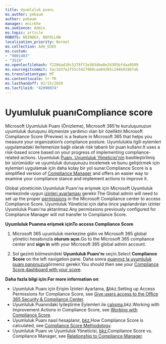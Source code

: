 ```yaml
---
title: Uyumluluk puanı
ms.author: pebaum
author: pebaum
manager: mnirkhe
ms.audience: Admin
ms.topic: article
ROBOTS: NOINDEX, NOFOLLOW
localization_priority: Normal
ms.collection: Adm_O365
ms.custom:
- "9001483"
- "3519"
ms.openlocfilehash: f220dad10c5278ff2e303dbe8e24385bfdaa9589
ms.sourcegitcommit: 5ac1d37e2f55c5427960caa04265c244b91967ab
ms.translationtype: MT
ms.contentlocale: tr-TR
ms.lasthandoff: 02/15/2020
ms.locfileid: "42090074"
---
```

# <a name="compliance-score"></a><span data-ttu-id="224eb-102">Uyumluluk puanı</span><span class="sxs-lookup"><span data-stu-id="224eb-102">Compliance score</span></span>

<span data-ttu-id="224eb-103">Microsoft Uyumluluk Puanı (Önizleme), Microsoft 365'te kuruluşunuzun uyumluluk duruşunu ölçmenize yardımcı olan bir özelliktir.</span><span class="sxs-lookup"><span data-stu-id="224eb-103">Microsoft Compliance Score (Preview) is a feature in Microsoft 365 that helps you measure your organization’s compliance posture.</span></span> <span data-ttu-id="224eb-104">Uyumlulukla ilgili eylemleri uygulamadaki ilerlemenize bağlı olarak risk tabanlı bir puan kullanır.</span><span class="sxs-lookup"><span data-stu-id="224eb-104">It uses a risk-based score based on your progress of implementing compliance-related actions.</span></span>   <span data-ttu-id="224eb-105">Uyumluluk [Puanı, Uyumluluk Yöneticisi'nin](https://docs.microsoft.com/en-us/microsoft-365/compliance/compliance-manager-overview) basitleştirilmiş bir sürümüdür ve uyumluluk duruşunuzu incelemek ve bunu geliştirmek için eylemleri uygulamak için daha kolay bir yol sunar.</span><span class="sxs-lookup"><span data-stu-id="224eb-105">Compliance Score is a simplified version of [Compliance Manager](https://docs.microsoft.com/en-us/microsoft-365/compliance/compliance-manager-overview) and offers an easier way to examine your compliance stance and implement actions to improve it.</span></span> 

<span data-ttu-id="224eb-106">Global yöneticinin Uyumluluk Puanı'na erişmek için Microsoft Uyumluluk merkezinde uygun [izinleri ayarlaması](https://docs.microsoft.com/en-us/microsoft-365/security/office-365-security/permissions-in-the-security-and-compliance-center) gerekir.</span><span class="sxs-lookup"><span data-stu-id="224eb-106">The Global admin will need to set up the proper [permissions](https://docs.microsoft.com/en-us/microsoft-365/security/office-365-security/permissions-in-the-security-and-compliance-center) in the Microsoft Compliance center to access Compliance Score.</span></span>  <span data-ttu-id="224eb-107">Uyumluluk Yöneticisi için daha önce yapılandırılan izinler Uyumluluk Puanı'na aktarılmaz.</span><span class="sxs-lookup"><span data-stu-id="224eb-107">Any permissions previously configured for Compliance Manager will not transfer to Compliance Score.</span></span>

<span data-ttu-id="224eb-108">**Uyumluluk Puanına erişmek için**</span><span class="sxs-lookup"><span data-stu-id="224eb-108">**To access Compliance Score**</span></span>

1. <span data-ttu-id="224eb-109">Microsoft 365 uyumluluk merkezine gidin ve Microsoft 365 global yönetici hesabınızla **oturum açın.**</span><span class="sxs-lookup"><span data-stu-id="224eb-109">Go to the Microsoft 365 compliance center and **sign in** with your Microsoft 365 global admin account.</span></span>

2. <span data-ttu-id="224eb-110">Sol gezinti bölmesindeki **Uyumluluk Puanı'nı** seçin.</span><span class="sxs-lookup"><span data-stu-id="224eb-110">Select **Compliance Score** on the left navigation pane.</span></span> <span data-ttu-id="224eb-111">Daha sonra [puanınız la uyumluluk puanı panonuzu](https://docs.microsoft.com/en-us/microsoft-365/compliance/compliance-score-setup#understand-the-compliance-score-dashboard)görmeniz gerekir.</span><span class="sxs-lookup"><span data-stu-id="224eb-111">You should then see your [Compliance Score dashboard with your score](https://docs.microsoft.com/en-us/microsoft-365/compliance/compliance-score-setup#understand-the-compliance-score-dashboard).</span></span>
 

<span data-ttu-id="224eb-112">**Daha fazla bilgi için:**</span><span class="sxs-lookup"><span data-stu-id="224eb-112">**For more information on**:</span></span>

- <span data-ttu-id="224eb-113">Uyumluluk Puanı için Erişim İzinleri Ayarlama, [&](https://docs.microsoft.com/en-us/microsoft-365/security/office-365-security/grant-access-to-the-security-and-compliance-center)bkz.</span><span class="sxs-lookup"><span data-stu-id="224eb-113">Setting up Access Permissions for Compliance Score, see [Give users access to the Office 365 Security & Compliance Center](https://docs.microsoft.com/en-us/microsoft-365/security/office-365-security/grant-access-to-the-security-and-compliance-center).</span></span>
- <span data-ttu-id="224eb-114">Uyumluluk Puanındaki İyileştirme Eylemleri ile [çalışma,](https://docs.microsoft.com/en-us/microsoft-365/compliance/working-with-compliance-score)bkz.</span><span class="sxs-lookup"><span data-stu-id="224eb-114">Working with Improvement Actions in Compliance Score, see  [Working with Compliance Score](https://docs.microsoft.com/en-us/microsoft-365/compliance/working-with-compliance-score).</span></span>
- <span data-ttu-id="224eb-115">Uyumluluk Puanı nasıl hesaplanır, [bkz.](https://docs.microsoft.com/en-us/microsoft-365/compliance/compliance-score-methodology)</span><span class="sxs-lookup"><span data-stu-id="224eb-115">How Compliance Score is calculated, see [Compliance Score Methodology](https://docs.microsoft.com/en-us/microsoft-365/compliance/compliance-score-methodology).</span></span>
- <span data-ttu-id="224eb-116">Uyumluluk Puanı ve Uyumluluk Yöneticisi, [bkz.](https://docs.microsoft.com/en-us/microsoft-365/compliance/compliance-score#relationship-to-compliance-manager)</span><span class="sxs-lookup"><span data-stu-id="224eb-116">Compliance Score vs. Compliance Manager, see [Relationship to Compliance Manager](https://docs.microsoft.com/en-us/microsoft-365/compliance/compliance-score#relationship-to-compliance-manager).</span></span>

